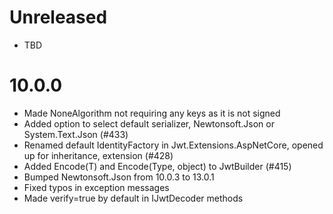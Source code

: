 # Unreleased

- TBD

# 10.0.0

- Made NoneAlgorithm not requiring any keys as it is not signed
- Added option to select default serializer, Newtonsoft.Json or System.Text.Json (#433)
- Renamed default IdentityFactory in Jwt.Extensions.AspNetCore, opened up for inheritance, extension (#428)
- Added Encode(T) and Encode(Type, object) to JwtBuilder (#415)
- Bumped Newtonsoft.Json from 10.0.3 to 13.0.1
- Fixed typos in exception messages
- Made verify=true by default in IJwtDecoder methods
